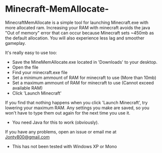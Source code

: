 Minecraft-MemAllocate-
======================

MinecraftMemAllocate is a simple tool for launching Minecraft.exe with more allocated ram.
Increasing your RAM with minecraft avoids the java "Out of memory" error that can occur because Minecraft sets ~450mb as the default allocation.
You will also experience less lag and smoother gameplay.

It's really easy to use too:
* Save the MineMemAllocate.exe located in 'Downloads' to your desktop.
* Open the file
* Find your minecraft.exe file
* Set a minimum ammount of RAM for minecraft to use (More than 10mb)
* Set a maximum ammount of RAM for minecraft to use (Cannot exceed available RAM)
* Click 'Launch Minecraft'

If you find that nothing happens when you click 'Launch Minecraft', try lowering your maximum RAM.
Any settings you make are saved, so you won't have to type them out again for the next time you use it.

* You need Java for this to work (obviously).

If you have any problems, open an issue or email me at Jonty800@gmail.com

* This has not been tested with Windows XP or Mono